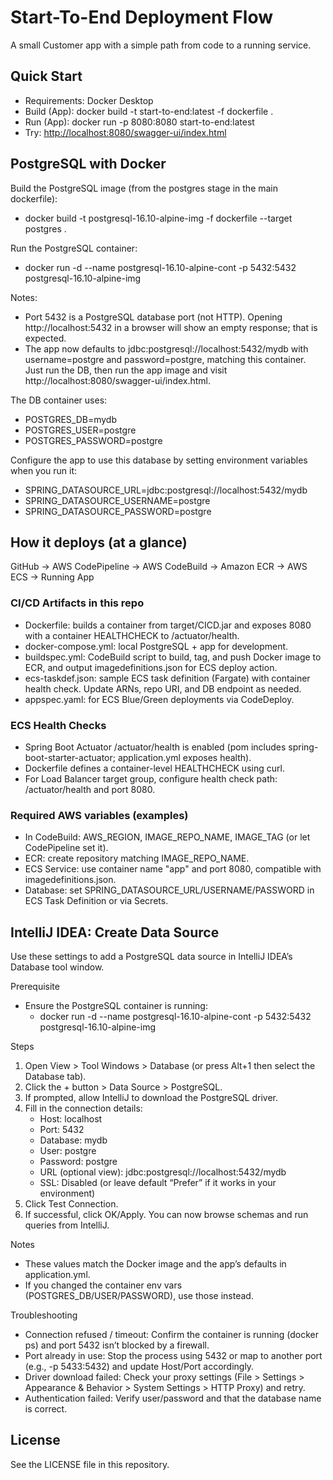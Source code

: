 # Start-To-End Deployment Flow

A small Customer app with a simple path from code to a running service.

## Quick Start
- Requirements: Docker Desktop
- Build (App): docker build -t start-to-end:latest -f dockerfile .
- Run (App): docker run -p 8080:8080 start-to-end:latest
- Try: <http://localhost:8080/swagger-ui/index.html>

## PostgreSQL with Docker
Build the PostgreSQL image (from the postgres stage in the main dockerfile):
- docker build -t postgresql-16.10-alpine-img -f dockerfile --target postgres .

Run the PostgreSQL container:
- docker run -d --name postgresql-16.10-alpine-cont -p 5432:5432 postgresql-16.10-alpine-img

Notes:
- Port 5432 is a PostgreSQL database port (not HTTP). Opening http://localhost:5432 in a browser will show an empty response; that is expected.
- The app now defaults to jdbc:postgresql://localhost:5432/mydb with username=postgre and password=postgre, matching this container. Just run the DB, then run the app image and visit http://localhost:8080/swagger-ui/index.html.

The DB container uses:
- POSTGRES_DB=mydb
- POSTGRES_USER=postgre
- POSTGRES_PASSWORD=postgre

Configure the app to use this database by setting environment variables when you run it:
- SPRING_DATASOURCE_URL=jdbc:postgresql://localhost:5432/mydb
- SPRING_DATASOURCE_USERNAME=postgre
- SPRING_DATASOURCE_PASSWORD=postgre

## How it deploys (at a glance)
GitHub → AWS CodePipeline → AWS CodeBuild → Amazon ECR → AWS ECS → Running App

### CI/CD Artifacts in this repo
- Dockerfile: builds a container from target/CICD.jar and exposes 8080 with a container HEALTHCHECK to /actuator/health.
- docker-compose.yml: local PostgreSQL + app for development.
- buildspec.yml: CodeBuild script to build, tag, and push Docker image to ECR, and output imagedefinitions.json for ECS deploy action.
- ecs-taskdef.json: sample ECS task definition (Fargate) with container health check. Update ARNs, repo URI, and DB endpoint as needed.
- appspec.yaml: for ECS Blue/Green deployments via CodeDeploy.

### ECS Health Checks
- Spring Boot Actuator /actuator/health is enabled (pom includes spring-boot-starter-actuator; application.yml exposes health).
- Dockerfile defines a container-level HEALTHCHECK using curl.
- For Load Balancer target group, configure health check path: /actuator/health and port 8080.

### Required AWS variables (examples)
- In CodeBuild: AWS_REGION, IMAGE_REPO_NAME, IMAGE_TAG (or let CodePipeline set it).
- ECR: create repository matching IMAGE_REPO_NAME.
- ECS Service: use container name "app" and port 8080, compatible with imagedefinitions.json.
- Database: set SPRING_DATASOURCE_URL/USERNAME/PASSWORD in ECS Task Definition or via Secrets.


## IntelliJ IDEA: Create Data Source
Use these settings to add a PostgreSQL data source in IntelliJ IDEA’s Database tool window.

Prerequisite
- Ensure the PostgreSQL container is running:
  - docker run -d --name postgresql-16.10-alpine-cont -p 5432:5432 postgresql-16.10-alpine-img

Steps
1. Open View > Tool Windows > Database (or press Alt+1 then select the Database tab).
2. Click the + button > Data Source > PostgreSQL.
3. If prompted, allow IntelliJ to download the PostgreSQL driver.
4. Fill in the connection details:
   - Host: localhost
   - Port: 5432
   - Database: mydb
   - User: postgre
   - Password: postgre
   - URL (optional view): jdbc:postgresql://localhost:5432/mydb
   - SSL: Disabled (or leave default “Prefer” if it works in your environment)
5. Click Test Connection.
6. If successful, click OK/Apply. You can now browse schemas and run queries from IntelliJ.

Notes
- These values match the Docker image and the app’s defaults in application.yml.
- If you changed the container env vars (POSTGRES_DB/USER/PASSWORD), use those instead.

Troubleshooting
- Connection refused / timeout: Confirm the container is running (docker ps) and port 5432 isn’t blocked by a firewall.
- Port already in use: Stop the process using 5432 or map to another port (e.g., -p 5433:5432) and update Host/Port accordingly.
- Driver download failed: Check your proxy settings (File > Settings > Appearance & Behavior > System Settings > HTTP Proxy) and retry.
- Authentication failed: Verify user/password and that the database name is correct.

## License
See the LICENSE file in this repository.